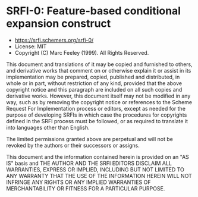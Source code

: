 # SRFI-0: Feature-based conditional expansion construct

* https://srfi.schemers.org/srfi-0/
* License: MIT
* Copyright (C) Marc Feeley (1999). All Rights Reserved.

This document and translations of it may be copied and furnished to others, and derivative works that comment on or otherwise explain it or assist in its implementation may be prepared, copied, published and distributed, in whole or in part, without restriction of any kind, provided that the above copyright notice and this paragraph are included on all such copies and derivative works. However, this document itself may not be modified in any way, such as by removing the copyright notice or references to the Scheme Request For Implementation process or editors, except as needed for the purpose of developing SRFIs in which case the procedures for copyrights defined in the SRFI process must be followed, or as required to translate it into languages other than English.

The limited permissions granted above are perpetual and will not be revoked by the authors or their successors or assigns.

This document and the information contained herein is provided on an "AS IS" basis and THE AUTHOR AND THE SRFI EDITORS DISCLAIM ALL WARRANTIES, EXPRESS OR IMPLIED, INCLUDING BUT NOT LIMITED TO ANY WARRANTY THAT THE USE OF THE INFORMATION HEREIN WILL NOT INFRINGE ANY RIGHTS OR ANY IMPLIED WARRANTIES OF MERCHANTABILITY OR FITNESS FOR A PARTICULAR PURPOSE.
